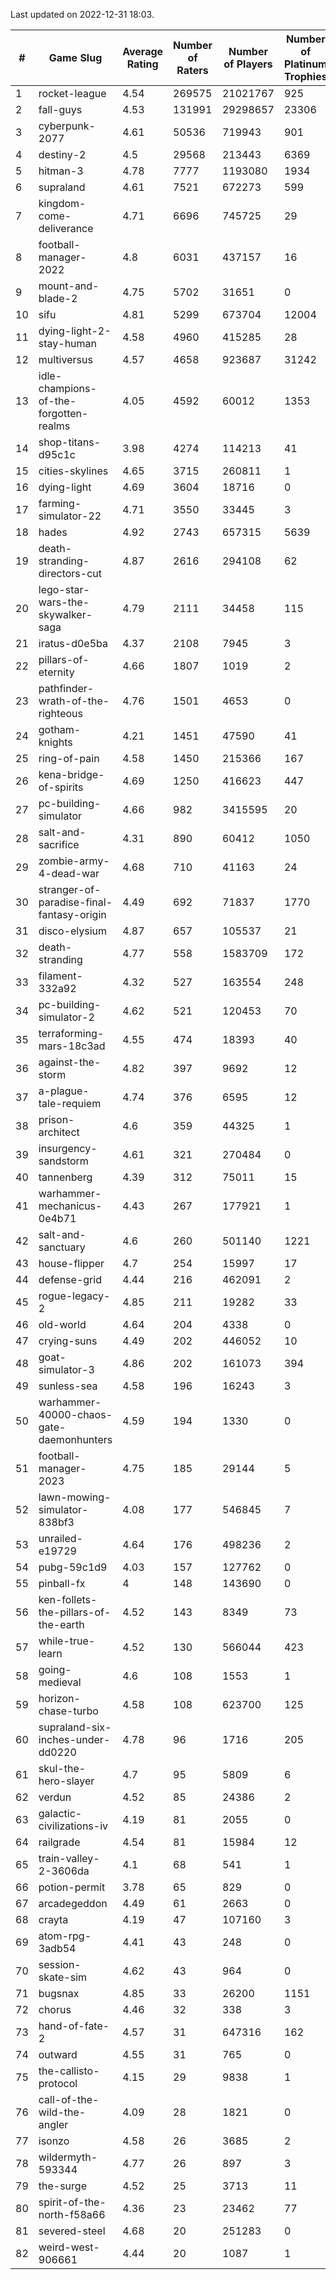 Last updated on 2022-12-31 18:03.


|#|Game Slug|Average Rating|Number of Raters|Number of Players|Number of Platinum Trophies|Max Rarity (%)|
|---|---|---|---|---|---|---|
|1|rocket-league|4.54|269575|21021767|925|77|
|2|fall-guys|4.53|131991|29298657|23306|8|
|3|cyberpunk-2077|4.61|50536|719943|901|64|
|4|destiny-2|4.5|29568|213443|6369|94|
|5|hitman-3|4.78|7777|1193080|1934|47|
|6|supraland|4.61|7521|672273|599|99|
|7|kingdom-come-deliverance|4.71|6696|745725|29|30|
|8|football-manager-2022|4.8|6031|437157|16|49|
|9|mount-and-blade-2|4.75|5702|31651|0|21|
|10|sifu|4.81|5299|673704|12004|96|
|11|dying-light-2-stay-human|4.58|4960|415285|28|5|
|12|multiversus|4.57|4658|923687|31242|76|
|13|idle-champions-of-the-forgotten-realms|4.05|4592|60012|1353|16|
|14|shop-titans-d95c1c|3.98|4274|114213|41|97|
|15|cities-skylines|4.65|3715|260811|1|72|
|16|dying-light|4.69|3604|18716|0|95|
|17|farming-simulator-22|4.71|3550|33445|3|78|
|18|hades|4.92|2743|657315|5639|89|
|19|death-stranding-directors-cut|4.87|2616|294108|62|89|
|20|lego-star-wars-the-skywalker-saga|4.79|2111|34458|115|97|
|21|iratus-d0e5ba|4.37|2108|7945|3|85|
|22|pillars-of-eternity|4.66|1807|1019|2|80|
|23|pathfinder-wrath-of-the-righteous|4.76|1501|4653|0|47|
|24|gotham-knights|4.21|1451|47590|41|22|
|25|ring-of-pain|4.58|1450|215366|167|96|
|26|kena-bridge-of-spirits|4.69|1250|416623|447|94|
|27|pc-building-simulator|4.66|982|3415595|20|48|
|28|salt-and-sacrifice|4.31|890|60412|1050|91|
|29|zombie-army-4-dead-war|4.68|710|41163|24|67|
|30|stranger-of-paradise-final-fantasy-origin|4.49|692|71837|1770|98|
|31|disco-elysium|4.87|657|105537|21|28|
|32|death-stranding|4.77|558|1583709|172|91|
|33|filament-332a92|4.32|527|163554|248|93|
|34|pc-building-simulator-2|4.62|521|120453|70|74|
|35|terraforming-mars-18c3ad|4.55|474|18393|40|47|
|36|against-the-storm|4.82|397|9692|12|35|
|37|a-plague-tale-requiem|4.74|376|6595|12|91|
|38|prison-architect|4.6|359|44325|1|31|
|39|insurgency-sandstorm|4.61|321|270484|0|6|
|40|tannenberg|4.39|312|75011|15|88|
|41|warhammer-mechanicus-0e4b71|4.43|267|177921|1|24|
|42|salt-and-sanctuary|4.6|260|501140|1221|83|
|43|house-flipper|4.7|254|15997|17|94|
|44|defense-grid|4.44|216|462091|2|80|
|45|rogue-legacy-2|4.85|211|19282|33|2|
|46|old-world|4.64|204|4338|0|83|
|47|crying-suns|4.49|202|446052|10|65|
|48|goat-simulator-3|4.86|202|161073|394|91|
|49|sunless-sea|4.58|196|16243|3|36|
|50|warhammer-40000-chaos-gate-daemonhunters|4.59|194|1330|0|71|
|51|football-manager-2023|4.75|185|29144|5|79|
|52|lawn-mowing-simulator-838bf3|4.08|177|546845|7|86|
|53|unrailed-e19729|4.64|176|498236|2|7|
|54|pubg-59c1d9|4.03|157|127762|0|73|
|55|pinball-fx|4|148|143690|0|85|
|56|ken-follets-the-pillars-of-the-earth|4.52|143|8349|73|46|
|57|while-true-learn|4.52|130|566044|423|93|
|58|going-medieval|4.6|108|1553|1|67|
|59|horizon-chase-turbo|4.58|108|623700|125|88|
|60|supraland-six-inches-under-dd0220|4.78|96|1716|205|99|
|61|skul-the-hero-slayer|4.7|95|5809|6|96|
|62|verdun|4.52|85|24386|2|75|
|63|galactic-civilizations-iv|4.19|81|2055|0|80|
|64|railgrade|4.54|81|15984|12|98|
|65|train-valley-2-3606da|4.1|68|541|1|89|
|66|potion-permit|3.78|65|829|0|98|
|67|arcadegeddon|4.49|61|2663|0|91|
|68|crayta|4.19|47|107160|3|23|
|69|atom-rpg-3adb54|4.41|43|248|0|97|
|70|session-skate-sim|4.62|43|964|0|25|
|71|bugsnax|4.85|33|26200|1151|97|
|72|chorus|4.46|32|338|3|86|
|73|hand-of-fate-2|4.57|31|647316|162|72|
|74|outward|4.55|31|765|0|72|
|75|the-callisto-protocol|4.15|29|9838|1|93|
|76|call-of-the-wild-the-angler|4.09|28|1821|0|54|
|77|isonzo|4.58|26|3685|2|58|
|78|wildermyth-593344|4.77|26|897|3|13|
|79|the-surge|4.52|25|3713|11|94|
|80|spirit-of-the-north-f58a66|4.36|23|23462|77|64|
|81|severed-steel|4.68|20|251283|0|0.1|
|82|weird-west-906661|4.44|20|1087|1|84|
